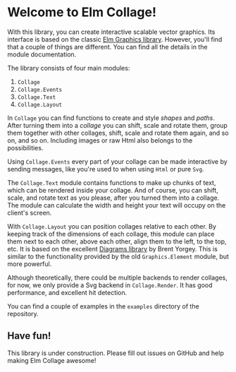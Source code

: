 # Welcome to Elm Collage!

With this library, you can create interactive scalable vector graphics.
Its interface is based on the classic [Elm Graphics library](http://package.elm-lang.org/packages/evancz/elm-graphics/latest).
However, you'll find that a couple of things are different.
You can find all the details in the module documentation.

The library consists of four main modules:

1. `Collage`
2. `Collage.Events`
3. `Collage.Text`
4. `Collage.Layout`

In `Collage` you can find functions to create and style _shapes_ and _paths_.
After turning them into a _collage_ you can shift, scale and rotate them,
group them together with other collages, shift, scale and rotate them again,
and so on, and so on.
Including images or raw Html also belongs to the possibilities.

Using `Collage.Events` every part of your collage can be made interactive by sending messages,
like you're used to when using `Html` or pure `Svg`.

The `Collage.Text` module contains functions to make up chunks of text,
which can be rendered inside your collage.
And of course, you can shift, scale, and rotate text as you please,
after you turned them into a collage.
The module can calculate the width and height your text will occupy on the client's screen.

With `Collage.Layout` you can position collages relative to each other.
By keeping track of the dimensions of each collage,
this module can place them next to each other, above each other, align them to the left, to the top, etc.
It is based on the excellent [Diagrams library](https://archives.haskell.org/projects.haskell.org/diagrams/)
by Brent Yorgey.
This is similar to the functionality provided by the old `Graphics.Element` module,
but more powerful.

Although theoretically, there could be multiple backends to render collages,
for now, we only provide a Svg backend in `Collage.Render`.
It has good performance, and excellent hit detection.

You can find a couple of examples in the `examples` directory of the repository.


## Have fun!

This library is under construction.
Please fill out issues on GitHub and help making Elm Collage awesome!
